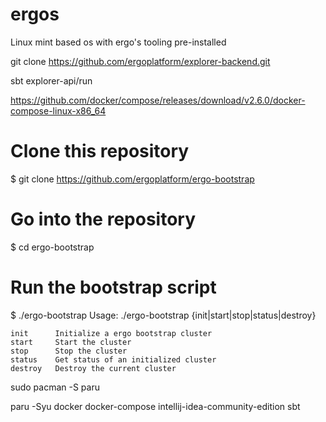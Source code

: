 # ergos

Linux mint based os with ergo's tooling pre-installed

git clone https://github.com/ergoplatform/explorer-backend.git

sbt explorer-api/run

https://github.com/docker/compose/releases/download/v2.6.0/docker-compose-linux-x86_64

# Clone this repository
$ git clone https://github.com/ergoplatform/ergo-bootstrap

# Go into the repository
$ cd ergo-bootstrap

# Run the bootstrap script
$ ./ergo-bootstrap
Usage: ./ergo-bootstrap {init|start|stop|status|destroy}

    init      Initialize a ergo bootstrap cluster
    start     Start the cluster
    stop      Stop the cluster
    status    Get status of an initialized cluster
    destroy   Destroy the current cluster

sudo pacman -S paru

paru -Syu
docker
docker-compose
intellij-idea-community-edition
sbt
